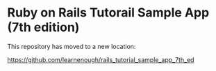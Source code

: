 # Ruby on Rails Tutorail Sample App (7th edition)

This repository has moved to a new location:

<https://github.com/learnenough/rails_tutorial_sample_app_7th_ed>
